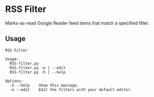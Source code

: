 # RSS Filter

Marks-as-read Google Reader feed items that match a specified filter.

## Usage
```
RSS Filter

Usage:
  RSS-filter.py
  RSS-filter.py -e | --edit
  RSS-filter.py -h | --help

Options:
  -h --help    Show this message.
  -e --edit    Edit the filters with your default editor.
  ```

